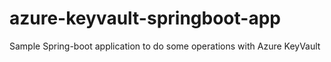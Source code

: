 # azure-keyvault-springboot-app
Sample Spring-boot application to do some operations with Azure KeyVault

